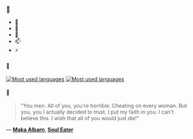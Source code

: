 ### 👋

- 🔭
- 🌱
- 💬
- 📫
- ⚡

#### 🧏

[![Most used languages](https://github-readme-stats-aynah.vercel.app/api/top-langs/?username=aynh&theme=solarized-dark&langs_count=6&layout=compact&hide_title=true)](https://github.com/anuraghazra/github-readme-stats#gh-dark-mode-only)
[![Most used languages](https://github-readme-stats-aynah.vercel.app/api/top-langs/?username=aynh&theme=solarized-light&langs_count=6&layout=compact&hide_title=true)](https://github.com/anuraghazra/github-readme-stats#gh-light-mode-only)

#### 💬

> "You men. All of you, you're horrible. Cheating on every woman. But you, you I actually decided to trust. I put my faith in you. I can't believe this. I wish that all of you would just die!"

&mdash; [**Maka Albarn**](https://myanimelist.net/character.php?q=Maka%20Albarn&cat=character), [**Soul Eater**](https://myanimelist.net/search/all?q=Soul%20Eater&cat=all)

